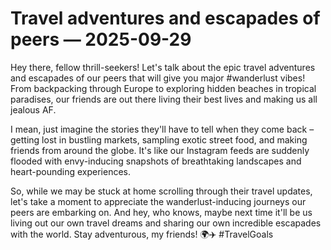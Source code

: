 # Travel adventures and escapades of peers — 2025-09-29

Hey there, fellow thrill-seekers! Let's talk about the epic travel adventures and escapades of our peers that will give you major #wanderlust vibes! From backpacking through Europe to exploring hidden beaches in tropical paradises, our friends are out there living their best lives and making us all jealous AF.

I mean, just imagine the stories they'll have to tell when they come back – getting lost in bustling markets, sampling exotic street food, and making friends from around the globe. It's like our Instagram feeds are suddenly flooded with envy-inducing snapshots of breathtaking landscapes and heart-pounding experiences.

So, while we may be stuck at home scrolling through their travel updates, let's take a moment to appreciate the wanderlust-inducing journeys our peers are embarking on. And hey, who knows, maybe next time it'll be us living out our own travel dreams and sharing our own incredible escapades with the world. Stay adventurous, my friends! 🌍✈️ #TravelGoals